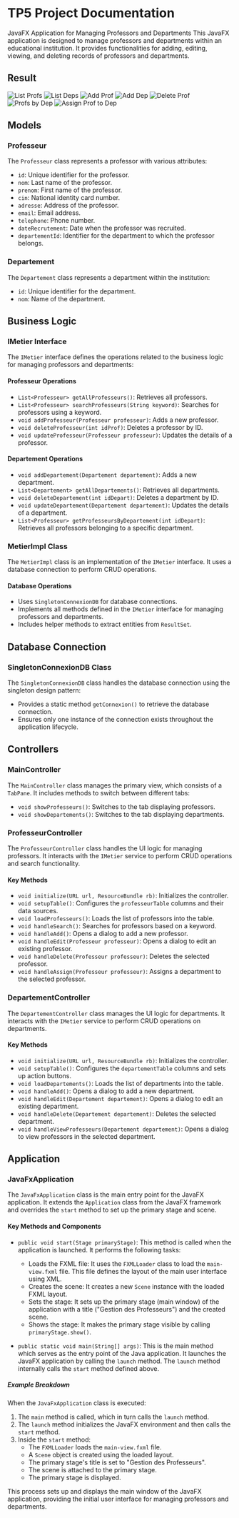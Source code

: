 # TP5 Project Documentation

JavaFX Application for Managing Professors and Departments
This JavaFX application is designed to manage professors and departments within an educational institution. It provides functionalities for adding, editing, viewing, and deleting records of professors and departments.

## Result

![List Profs](screenshots/list-profs.png)
![List Deps](screenshots/list-dep.png)
![Add Prof](screenshots/add-prof.png)
![Add Dep](screenshots/add-dep.png)
![Delete Prof](screenshots/del-pro.png)
![Profs by Dep](screenshots/profs-by-dep.png)
![Assign Prof to Dep](screenshots/assing-prof-to-dep.png)


## Models

### Professeur

The `Professeur` class represents a professor with various attributes:

- `id`: Unique identifier for the professor.
- `nom`: Last name of the professor.
- `prenom`: First name of the professor.
- `cin`: National identity card number.
- `adresse`: Address of the professor.
- `email`: Email address.
- `telephone`: Phone number.
- `dateRecrutement`: Date when the professor was recruited.
- `departementId`: Identifier for the department to which the professor belongs.

### Departement

The `Departement` class represents a department within the institution:

- `id`: Unique identifier for the department.
- `nom`: Name of the department.

## Business Logic

### IMetier Interface

The `IMetier` interface defines the operations related to the business logic for managing professors and departments:

#### Professeur Operations

- `List<Professeur> getAllProfesseurs()`: Retrieves all professors.
- `List<Professeur> searchProfesseurs(String keyword)`: Searches for professors using a keyword.
- `void addProfesseur(Professeur professeur)`: Adds a new professor.
- `void deleteProfesseur(int idProf)`: Deletes a professor by ID.
- `void updateProfesseur(Professeur professeur)`: Updates the details of a professor.

#### Departement Operations

- `void addDepartement(Departement departement)`: Adds a new department.
- `List<Departement> getAllDepartements()`: Retrieves all departments.
- `void deleteDepartement(int idDepart)`: Deletes a department by ID.
- `void updateDepartement(Departement departement)`: Updates the details of a department.
- `List<Professeur> getProfesseursByDepartement(int idDepart)`: Retrieves all professors belonging to a specific department.

### MetierImpl Class

The `MetierImpl` class is an implementation of the `IMetier` interface. It uses a database connection to perform CRUD operations.

#### Database Operations

- Uses `SingletonConnexionDB` for database connections.
- Implements all methods defined in the `IMetier` interface for managing professors and departments.
- Includes helper methods to extract entities from `ResultSet`.

## Database Connection

### SingletonConnexionDB Class

The `SingletonConnexionDB` class handles the database connection using the singleton design pattern:

- Provides a static method `getConnexion()` to retrieve the database connection.
- Ensures only one instance of the connection exists throughout the application lifecycle.

## Controllers

### MainController

The `MainController` class manages the primary view, which consists of a `TabPane`. It includes methods to switch between different tabs:

- `void showProfesseurs()`: Switches to the tab displaying professors.
- `void showDepartements()`: Switches to the tab displaying departments.

### ProfesseurController

The `ProfesseurController` class handles the UI logic for managing professors. It interacts with the `IMetier` service to perform CRUD operations and search functionality.

#### Key Methods

- `void initialize(URL url, ResourceBundle rb)`: Initializes the controller.
- `void setupTable()`: Configures the `professeurTable` columns and their data sources.
- `void loadProfesseurs()`: Loads the list of professors into the table.
- `void handleSearch()`: Searches for professors based on a keyword.
- `void handleAdd()`: Opens a dialog to add a new professor.
- `void handleEdit(Professeur professeur)`: Opens a dialog to edit an existing professor.
- `void handleDelete(Professeur professeur)`: Deletes the selected professor.
- `void handleAssign(Professeur professeur)`: Assigns a department to the selected professor.

### DepartementController

The `DepartementController` class manages the UI logic for departments. It interacts with the `IMetier` service to perform CRUD operations on departments.

#### Key Methods

- `void initialize(URL url, ResourceBundle rb)`: Initializes the controller.
- `void setupTable()`: Configures the `departementTable` columns and sets up action buttons.
- `void loadDepartements()`: Loads the list of departments into the table.
- `void handleAdd()`: Opens a dialog to add a new department.
- `void handleEdit(Departement departement)`: Opens a dialog to edit an existing department.
- `void handleDelete(Departement departement)`: Deletes the selected department.
- `void handleViewProfesseurs(Departement departement)`: Opens a dialog to view professors in the selected department.

## Application

### JavaFxApplication

The `JavaFxApplication` class is the main entry point for the JavaFX application. It extends the `Application` class from the JavaFX framework and overrides the `start` method to set up the primary stage and scene.

#### Key Methods and Components

- `public void start(Stage primaryStage)`: This method is called when the application is launched. It performs the following tasks:
    - Loads the FXML file: It uses the `FXMLLoader` class to load the `main-view.fxml` file. This file defines the layout of the main user interface using XML.
    - Creates the scene: It creates a new `Scene` instance with the loaded FXML layout.
    - Sets the stage: It sets up the primary stage (main window) of the application with a title ("Gestion des Professeurs") and the created scene.
    - Shows the stage: It makes the primary stage visible by calling `primaryStage.show()`.

- `public static void main(String[] args)`: This is the main method which serves as the entry point of the Java application. It launches the JavaFX application by calling the `launch` method. The `launch` method internally calls the `start` method defined above.

##### Example Breakdown

When the `JavaFxApplication` class is executed:

1. The `main` method is called, which in turn calls the `launch` method.
2. The `launch` method initializes the JavaFX environment and then calls the `start` method.
3. Inside the `start` method:
    - The `FXMLLoader` loads the `main-view.fxml` file.
    - A `Scene` object is created using the loaded layout.
    - The primary stage's title is set to "Gestion des Professeurs".
    - The scene is attached to the primary stage.
    - The primary stage is displayed.

This process sets up and displays the main window of the JavaFX application, providing the initial user interface for managing professors and departments.
